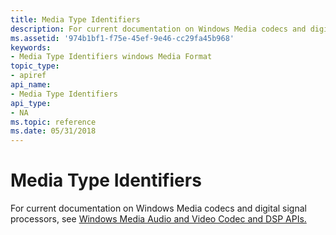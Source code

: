 ```yaml
---
title: Media Type Identifiers
description: For current documentation on Windows Media codecs and digital signal processors, see Windows Media Audio and Video Codec and DSP APIs. | Media Type Identifiers
ms.assetid: '974b1bf1-f75e-45ef-9e46-cc29fa45b968'
keywords:
- Media Type Identifiers windows Media Format
topic_type:
- apiref
api_name:
- Media Type Identifiers
api_type:
- NA
ms.topic: reference
ms.date: 05/31/2018
---
```


# Media Type Identifiers

For current documentation on Windows Media codecs and digital signal processors, see [Windows Media Audio and Video Codec and DSP APIs.](/previous-versions//dd464626(v=vs.85))

 

 
